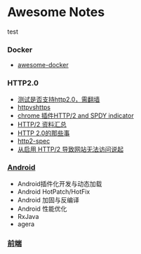 # Awesome Notes
 test

### Docker
 - [awesome-docker](https://github.com/veggiemonk/awesome-docker/blob/master/README.md)

### HTTP2.0
 - [测试是否支持http2.0，需翻墙](https://tools.keycdn.com/http2-test)
 - [httpvshttps](http://www.httpvshttps.com/)
 - [chrome 插件HTTP/2 and SPDY indicator](https://chrome.google.com/webstore/detail/mpbpobfflnpcgagjijhmgnchggcjblin)
 - [HTTP/2 资料汇总](https://imququ.com/post/http2-resource.html)
 - [HTTP 2.0的那些事](http://mrpeak.cn/blog/http2/)
 - [http2-spec](https://http2.github.io/http2-spec/#malformed)
 - [从启用 HTTP/2 导致网站无法访问说起](https://imququ.com/post/why-tls-handshake-failed-with-http2-enabled.html?f=http://blogread.cn/)

### [Android](https://github.com/motcwang/awesome-notes/blob/master/Android/README.md)
 - Android插件化开发与动态加载
 - Android HotPatch/HotFix
 - Android 加固与反编译
 - Android 性能优化
 - RxJava
 - agera

### [前端]()
